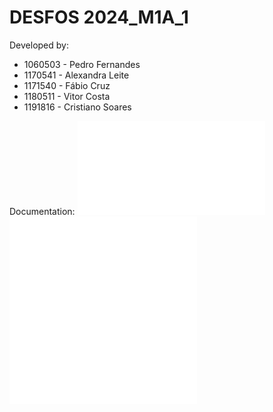 # DESFOS 2024_M1A_1

Developed by:
  - 1060503 - Pedro Fernandes
  - 1170541 - Alexandra Leite
  - 1171540 - Fábio Cruz
  - 1180511 - Vitor Costa
  - 1191816 - Cristiano Soares
 
Documentation:
![P1](./Documentation/P1/README.md)
![P2 - Sprint 1](./Documentation/P2_sprint1/README.md)
![P2 - Sprint 2](./Documentation/P2_sprint2/README.md)
